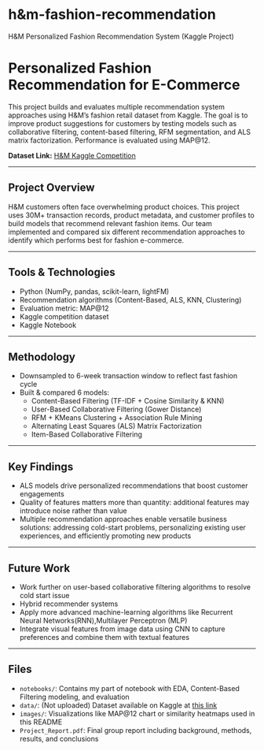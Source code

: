 # h&m-fashion-recommendation
H&M Personalized Fashion Recommendation System (Kaggle Project)

# Personalized Fashion Recommendation for E-Commerce

This project builds and evaluates multiple recommendation system approaches using H&M’s fashion retail dataset from Kaggle. The goal is to improve product suggestions for customers by testing models such as collaborative filtering, content-based filtering, RFM segmentation, and ALS matrix factorization. Performance is evaluated using MAP@12.

**Dataset Link:** [H&M Kaggle Competition](https://www.kaggle.com/competitions/h-and-m-personalized-fashion-recommendations/data)

---

## Project Overview

H&M customers often face overwhelming product choices. This project uses 30M+ transaction records, product metadata, and customer profiles to build models that recommend relevant fashion items. Our team implemented and compared six different recommendation approaches to identify which performs best for fashion e-commerce.

---

## Tools & Technologies
- Python (NumPy, pandas, scikit-learn, lightFM)
- Recommendation algorithms (Content-Based, ALS, KNN, Clustering)
- Evaluation metric: MAP@12
- Kaggle competition dataset
- Kaggle Notebook

---

## Methodology

- Downsampled to 6-week transaction window to reflect fast fashion cycle
- Built & compared 6 models:
  - Content-Based Filtering (TF-IDF + Cosine Similarity & KNN)
  - User-Based Collaborative Filtering (Gower Distance)
  - RFM + KMeans Clustering + Association Rule Mining
  - Alternating Least Squares (ALS) Matrix Factorization
  - Item-Based Collaborative Filtering

---

## Key Findings

- ALS models drive personalized recommendations that boost customer engagements
- Quality of features matters more than quantity: additional features may introduce noise rather than value
- Multiple recommendation approaches enable versatile business solutions: addressing cold-start problems, personalizing existing user experiences, and efficiently promoting new products

---

## Future Work

- Work further on user-based collaborative filtering algorithms to resolve cold start issue
- Hybrid recommender systems
- Apply more advanced machine-learning algorithms like Recurrent Neural Networks(RNN),Multilayer Perceptron (MLP)
- Integrate visual features from image data using CNN to capture preferences and combine them with textual features

---

## Files

- `notebooks/`: Contains my part of notebook with EDA, Content-Based Filtering modeling, and evaluation
- `data/`: (Not uploaded) Dataset available on Kaggle at [this link](https://www.kaggle.com/competitions/h-and-m-personalized-fashion-recommendations/data)
- `images/`: Visualizations like MAP@12 chart or similarity heatmaps used in this README
- `Project_Report.pdf`: Final group report including background, methods, results, and conclusions

